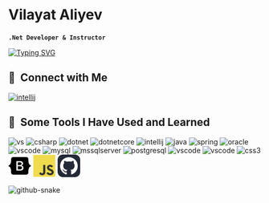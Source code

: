 <h1>Vilayat Aliyev</h1>

**`.Net Developer & Instructor`**

<a href="https://www.linkedin.com/in/vilayataliyev/">
  
  <picture>
  <source media="(prefers-color-scheme: dark)" srcset="https://readme-typing-svg.herokuapp.com?font=Fira+Code&size=32&pause=800&color=FFFFFF&vCenter=true&width=800&height=60&lines=Hello+There+I'm+Vilayat+Aliyev;I'm+Back-End+Developer+And+Instructor" />
    
  <source media="(prefers-color-scheme: light)" srcset="https://readme-typing-svg.herokuapp.com?font=Fira+Code&size=32&pause=800&color=000000&background=FFFFFF00&vCenter=true&width=800&height=60&lines=Hello+There+I'm+Vilayat+Aliyev;I'm+Back-End+Developer+And+Instructor" />
  
<img src="https://readme-typing-svg.herokuapp.com?font=Fira+Code&size=32&pause=800&color=000000&background=FFFFFF&vCenter=true&width=800&height=60&lines=Hello+There+I'm+Vilayat+Aliyev;I'm+Back-End+Developer+And+Instructor" alt="Typing SVG" />
</picture>
</a>

<h2> 🚀 &nbsp;Connect with Me</h2>
<a href="https://www.linkedin.com/in/vilayataliyev/"> <img src="https://cdn.jsdelivr.net/gh/devicons/devicon/icons/linkedin/linkedin-original.svg" alt="intellij" width="45" height="45"/> </a>

<h2> 🚀 &nbsp;Some Tools I Have Used and Learned</h2>
<p align="left">

<img src="https://cdn.jsdelivr.net/gh/devicons/devicon/icons/visualstudio/visualstudio-plain.svg" alt="vs" width="45" height="45"/>
<img src="https://cdn.jsdelivr.net/gh/devicons/devicon/icons/csharp/csharp-original.svg" alt="csharp" width="45" height="45"/>
<img src="https://cdn.jsdelivr.net/gh/devicons/devicon/icons/dot-net/dot-net-original.svg" alt="dotnet" width="45" height="45"/>
<img src="https://cdn.jsdelivr.net/gh/devicons/devicon/icons/dotnetcore/dotnetcore-original.svg" alt="dotnetcore" width="45" height="45"/>

<img src="https://cdn.jsdelivr.net/gh/devicons/devicon/icons/intellij/intellij-original.svg" alt="intellij" width="45" height="45"/>
<img src="https://cdn.jsdelivr.net/gh/devicons/devicon/icons/java/java-original.svg" alt="java" width="45" height="45"/>
<img src="https://cdn.jsdelivr.net/gh/devicons/devicon/icons/spring/spring-original.svg" alt="spring" width="45" height="45"/>

<img src="https://cdn.jsdelivr.net/gh/devicons/devicon/icons/oracle/oracle-original.svg" alt="oracle" width="45" height="45"/>

<img src="https://camo.githubusercontent.com/93b32389bf746009ca2370de7fe06c3b5146f4c99d99df65994f9ced0ba41685/68747470733a2f2f7777772e766563746f726c6f676f2e7a6f6e652f6c6f676f732f676574706f73746d616e2f676574706f73746d616e2d69636f6e2e737667" alt="vscode" width="45" height="45"/> 	
  
<img src="https://cdn.jsdelivr.net/gh/devicons/devicon/icons/mysql/mysql-original.svg" alt="mysql" width="45" height="45"/>
<img src="https://cdn.jsdelivr.net/gh/devicons/devicon/icons/microsoftsqlserver/microsoftsqlserver-plain.svg" alt="mssqlserver" width="45" height="45"/>
<img src="https://cdn.jsdelivr.net/gh/devicons/devicon/icons/postgresql/postgresql-original.svg" alt="postgresql" width="45" height="45"/>
  
<img src="https://cdn.jsdelivr.net/gh/devicons/devicon/icons/vscode/vscode-original.svg" alt="vscode" width="45" height="45"/>
<img src="https://camo.githubusercontent.com/da7acacadecf91d6dc02efcd2be086bb6d78ddff19a1b7a0ab2755a6fda8b1e9/68747470733a2f2f63646e2e6a7364656c6976722e6e65742f67682f64657669636f6e732f64657669636f6e2f69636f6e732f68746d6c352f68746d6c352d6f726967696e616c2e737667" alt="vscode" width="45" height="45"/>

<img src="https://cdn.jsdelivr.net/gh/devicons/devicon/icons/css3/css3-original.svg" alt="css3" width="45" height="45"/>
<img src="https://raw.githubusercontent.com/devicons/devicon/master/icons/bootstrap/bootstrap-plain.svg" alt="bootstrap" width="45" height="45"/>
<img src="https://raw.githubusercontent.com/devicons/devicon/master/icons/javascript/javascript-original.svg" alt="javascript" width="45" height="45"/>

<img src="https://raw.githubusercontent.com/tandpfun/skill-icons/59059d9d1a2c092696dc66e00931cc1181a4ce1f/icons/Github-Dark.svg" alt="javascript" width="45" height="45"/>

</p>


<picture>
  <source media="(prefers-color-scheme: dark)" srcset="https://raw.githubusercontent.com/AliyevVilayat/Svg/50516e7688a7fcd548c437ddafba93fe4535d473/github-user-contribution%20(3).svg?token=A3ZYRKBDL625Y5DAZM7UUUTE2WFWU" />
  <source media="(prefers-color-scheme: light)" srcset="https://raw.githubusercontent.com/AliyevVilayat/Svg/50516e7688a7fcd548c437ddafba93fe4535d473/github-user-contribution%20(2).svg?token=A3ZYRKDIO77JKCBSVD7KFEDE2WFY2" />
  <img alt="github-snake" src="https://raw.githubusercontent.com/AliyevVilayat/Svg/50516e7688a7fcd548c437ddafba93fe4535d473/github-user-contribution%20(2).svg?token=A3ZYRKDIO77JKCBSVD7KFEDE2WFY2" />
</picture>





